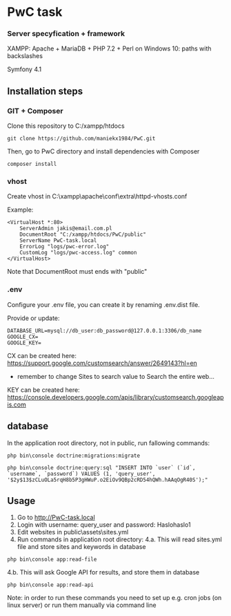 # PwC task

### Server specyfication + framework
XAMPP: Apache + MariaDB + PHP 7.2 + Perl on Windows 10: paths with backslashes

Symfony 4.1

## Installation steps

### GIT + Composer

Clone this repository to C:/xampp/htdocs
```
git clone https://github.com/maniekx1984/PwC.git
```

Then, go to PwC directory and install dependencies with Composer

```
composer install
```

### vhost
Create vhost in C:\xampp\apache\conf\extra\httpd-vhosts.conf

Example:
```
<VirtualHost *:80>
    ServerAdmin jakis@email.com.pl
    DocumentRoot "C:/xampp/htdocs/PwC/public"
    ServerName PwC-task.local
    ErrorLog "logs/pwc-error.log"
    CustomLog "logs/pwc-access.log" common
</VirtualHost>
```
Note that DocumentRoot must ends with "public"


### .env
Configure your .env file, you can create it by renaming .env.dist file.

Provide or update:
```
DATABASE_URL=mysql://db_user:db_password@127.0.0.1:3306/db_name
GOOGLE_CX=
GOOGLE_KEY=
```

CX can be created here: https://support.google.com/customsearch/answer/2649143?hl=en
- remember to change Sites to search value to Search the entire web...

KEY can be created here: https://console.developers.google.com/apis/library/customsearch.googleapis.com

## database
In the application root directory, not in public, run fallowing commands:
```
php bin\console doctrine:migrations:migrate
```
```
php bin\console doctrine:query:sql "INSERT INTO `user` (`id`, `username`, `password`) VALUES (1, 'query_user', '$2y$13$zCLuOLa5rqH8b5P3gHWuP.o2EiOv9QBp2cRD54hQWh.hAAqOgR40S');"
```

## Usage


1. Go to http://PwC-task.local
2. Login with username: query_user and password: Haslohaslo1
3. Edit websites in public\assets\sites.yml
4. Run commands in application root directory:
4.a. This will read sites.yml file and store sites and keywords in database
```
php bin\console app:read-file
```
4.b. This will ask Google API for results, and store them in database
```
php bin\console app:read-api
```

Note: in order to run these commands you need to set up e.g. cron jobs (on linux server) or run them manually via command line
